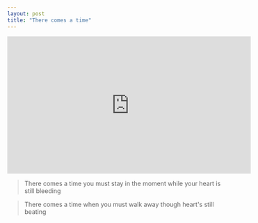 ```yaml
---
layout: post
title: "There comes a time"
---
```


<p class="media"><iframe width="560" height="315" src="http://www.youtube.com/embed/je337jTjU-A?rel=0" frameborder="0" allowfullscreen></iframe></p>

> There comes a time you must stay in the moment while your heart is still bleeding

> There comes a time when you must walk away though heart's still beating

